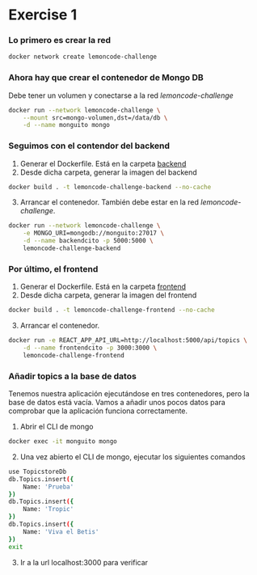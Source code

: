 # Exercise 1
### Lo primero es crear la red
```bash
docker network create lemoncode-challenge
```
### Ahora hay que crear el contenedor de Mongo DB
Debe tener un volumen y conectarse a la red _lemoncode-challenge_
```bash
docker run --network lemoncode-challenge \
    --mount src=mongo-volumen,dst=/data/db \
    -d --name monguito mongo
```

### Seguimos con el contendor del backend
1. Generar el Dockerfile. Está en la carpeta [backend](../backend/backend/Dockerfile)
2. Desde dicha carpeta, generar la imagen del backend
```bash
docker build . -t lemoncode-challenge-backend --no-cache
```
3. Arrancar el contenedor. También debe estar en la red _lemoncode-challenge_.
```bash
docker run --network lemoncode-challenge \
    -e MONGO_URI=mongodb://monguito:27017 \
    -d --name backendcito -p 5000:5000 \
    lemoncode-challenge-backend
```

### Por último, el frontend
1. Generar el Dockerfile. Está en la carpeta [frontend](../frontend/Dockerfile)
2. Desde dicha carpeta, generar la imagen del frontend
```bash
docker build . -t lemoncode-challenge-frontend --no-cache
```
3. Arrancar el contenedor.
```bash
docker run -e REACT_APP_API_URL=http://localhost:5000/api/topics \
    -d --name frontendcito -p 3000:3000 \
    lemoncode-challenge-frontend
```

### Añadir topics a la base de datos
Tenemos nuestra aplicación ejecutándose en tres contenedores, pero la base de datos está vacía. Vamos a añadir unos pocos datos para comprobar que la aplicación funciona correctamente.
1. Abrir el CLI de mongo
```bash
docker exec -it monguito mongo
```
2. Una vez abierto el CLI de mongo, ejecutar los siguientes comandos
```bash
use TopicstoreDb
db.Topics.insert({
    Name: 'Prueba'
})
db.Topics.insert({
    Name: 'Tropic'
})
db.Topics.insert({
    Name: 'Viva el Betis'
})
exit
```
3. Ir a la url localhost:3000 para verificar